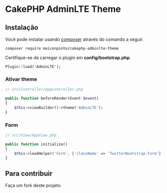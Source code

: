 # CakePHP AdminLTE Theme

## Instalação

Você pode instalar usando [composer](http://getcomposer.org) através do comando a seguir.

	composer require maiconpinto/cakephp-adminlte-theme

Certifique-se de carregar o plugin em **config/bootstrap.php**.

	Plugin::load('AdminLTE');

### Ativar theme

```php
// src/Controller/AppController.php

public function beforeRender(Event $event)
{
	$this->viewBuilder()->theme('AdminLTE');
}
```

### Form

```php
// src/View/AppView.php

public function initialize()
{
    $this->loadHelper('Form', ['className' => 'TwitterBootstrap.Form']);
}
```

## Para contribuir

Faça um fork deste projeto.
